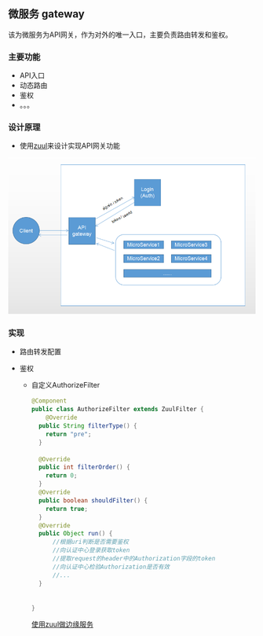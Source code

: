 ## 微服务 gateway

该为微服务为API网关，作为对外的唯一入口，主要负责路由转发和鉴权。

### 主要功能

- API入口
- 动态路由
- 鉴权
- 。。。

### 设计原理
- 使用[zuul](https://github.com/Netflix/zuul/wiki)来设计实现API网关功能

![API gateway工作流程](https://raw.githubusercontent.com/linzb0123/images/master/servicecomb-samples-houserush/gateway1.png)

### 实现

- 路由转发配置

- 鉴权

  - 自定义AuthorizeFilter

    ```java
    @Component
    public class AuthorizeFilter extends ZuulFilter {
        @Override
      public String filterType() {
        return "pre";
      }
    
      @Override
      public int filterOrder() {
        return 0;
      }
      @Override
      public boolean shouldFilter() {
        return true;
      }
      @Override
      public Object run() {
          //根据uri判断是否需要鉴权
          //向认证中心登录获取token
          //提取request的header中的Authorization字段的token
          //向认证中心检验Authorization是否有效
          //...
      }
        
        
    }
    ```
    [使用zuul做边缘服务](https://docs.servicecomb.io/java-chassis/zh_CN/edge/zuul.html)